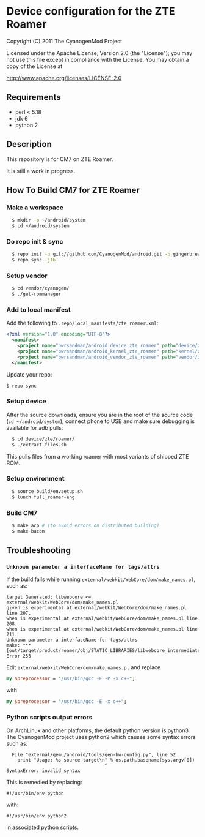 Device configuration for the ZTE Roamer
=======================================

Copyright (C) 2011 The CyanogenMod Project

 Licensed under the Apache License, Version 2.0 (the "License");
 you may not use this file except in compliance with the License.
 You may obtain a copy of the License at

http://www.apache.org/licenses/LICENSE-2.0


## Requirements
 * perl < 5.18
 * jdk 6
 * python 2


## Description

  This repository is for CM7 on ZTE Roamer.

  It is still a work in progress.


## How To Build CM7 for ZTE Roamer

###  Make a workspace
```bash
  $ mkdir -p ~/android/system
  $ cd ~/android/system
```

###  Do repo init & sync
```bash
  $ repo init -u git://github.com/CyanogenMod/android.git -b gingerbread
  $ repo sync -j16
```

###  Setup vendor
```bash
  $ cd vendor/cyanogen/
  $ ./get-rommanager
```

###  Add to local manifest
Add the following to `.repo/local_manifests/zte_roamer.xml`:
```xml
<?xml version="1.0" encoding="UTF-8"?>
  <manifest>
    <project name="bwrsandman/android_device_zte_roamer" path="device/zte/roamer" remote="github" revision="gingerbread" />
    <project name="bwrsandman/android_kernel_zte_roamer" path="kernel/zte/roamer" remote="github" revision="gingerbread" />
    <project name="bwrsandman/android_vendor_zte_roamer" path="vendor/zte/roamer" remote="github" revision="gingerbread" />
  </manifest>
```
Update your repo:
```bash
$ repo sync
```

###  Setup device
After the source downloads, ensure you are in the root of the source code (`cd ~/android/system`), connect phone to USB and make sure debugging is available for adb pulls:
```bash
  $ cd device/zte/roamer/
  $ ./extract-files.sh
```
This pulls files from a working roamer with most variants of shipped ZTE ROM.

###  Setup environment
```bash
  $ source build/envsetup.sh
  $ lunch full_roamer-eng
```

###  Build CM7
```bash
  $ make acp # (to avoid errors on distributed building)
  $ make bacon
```

## Troubleshooting

### `Unknown parameter a interfaceName for tags/attrs`
If the build fails while running `external/webkit/WebCore/dom/make_names.pl`, such as:
```
target Generated: libwebcore <= external/webkit/WebCore/dom/make_names.pl
given is experimental at external/webkit/WebCore/dom/make_names.pl line 207.
when is experimental at external/webkit/WebCore/dom/make_names.pl line 208.
when is experimental at external/webkit/WebCore/dom/make_names.pl line 211.
Unknown parameter a interfaceName for tags/attrs
make: *** [out/target/product/roamer/obj/STATIC_LIBRARIES/libwebcore_intermediates/WebCore/HTMLNames.h] Error 255
```

Edit `external/webkit/WebCore/dom/make_names.pl` and replace 
```perl
my $preprocessor = "/usr/bin/gcc -E -P -x c++";
```
with 
```perl
my $preprocessor = "/usr/bin/gcc -E -x c++";
```

### Python scripts output errors
On ArchLinux and other platforms, the default python version is python3. 
The CyanogenMod project uses python2 which causes some syntax errors such as:
```
  File "external/qemu/android/tools/gen-hw-config.py", line 52
    print "Usage: %s source target\n" % os.path.basename(sys.argv[0])
                                    ^
SyntaxError: invalid syntax
```
This is remedied by replacing:
```
#!/usr/bin/env python
```
with:
```
#!/usr/bin/env python2
```
in associated python scripts.
